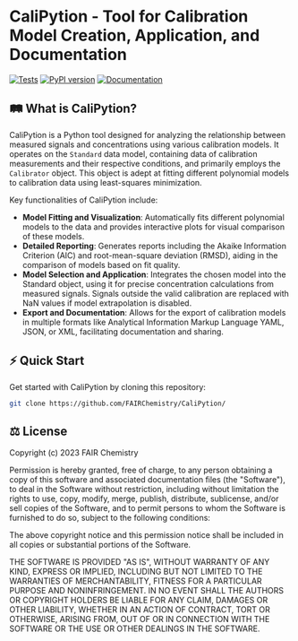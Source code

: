 # CaliPytion - Tool for Calibration Model Creation, Application, and Documentation

[![Tests](https://github.com/FAIRChemistry/CaliPytion/actions/workflows/tests.yaml/badge.svg)](https://github.com/FAIRChemistry/CaliPytion/actions/workflows/tests.yaml)
[![PyPI version](https://badge.fury.io/py/CaliPytion.svg)](https://badge.fury.io/py/CaliPytion)
[![Documentation](https://github.com/FAIRChemistry/CaliPytion/actions/workflows/make_docs.yaml/badge.svg)](https://github.com/FAIRChemistry/CaliPytion/actions/workflows/make_docs.yaml)

## 🛤 What is CaliPytion?

CaliPytion is a Python tool designed for analyzing the relationship between measured signals and concentrations using various calibration models. It operates on the `Standard` data model, containing data of calibration measurements and their respective conditions, and primarily employs the `Calibrator` object. This object is adept at fitting different polynomial models to calibration data using least-squares minimization.

Key functionalities of CaliPytion include:

- **Model Fitting and Visualization**: Automatically fits different polynomial models to the data and provides interactive plots for visual comparison of these models.
- **Detailed Reporting**: Generates reports including the Akaike Information Criterion (AIC) and root-mean-square deviation (RMSD), aiding in the comparison of models based on fit quality.
- **Model Selection and Application**: Integrates the chosen model into the Standard object, using it for precise concentration calculations from measured signals. Signals outside the valid calibration are replaced with NaN values if model extrapolation is disabled.
- **Export and Documentation**: Allows for the export of calibration models in multiple formats like Analytical Information Markup Language YAML, JSON, or XML, facilitating documentation and sharing.

## ⚡️ Quick Start

Get started with CaliPytion by cloning this repository:

```Bash
git clone https://github.com/FAIRChemistry/CaliPytion/
```

## ⚖️ License

Copyright (c) 2023 FAIR Chemistry

Permission is hereby granted, free of charge, to any person obtaining a copy of this software and associated documentation files (the "Software"), to deal in the Software without restriction, including without limitation the rights to use, copy, modify, merge, publish, distribute, sublicense, and/or sell copies of the Software, and to permit persons to whom the Software is furnished to do so, subject to the following conditions:

The above copyright notice and this permission notice shall be included in all copies or substantial portions of the Software.

THE SOFTWARE IS PROVIDED "AS IS", WITHOUT WARRANTY OF ANY KIND, EXPRESS OR IMPLIED, INCLUDING BUT NOT LIMITED TO THE WARRANTIES OF MERCHANTABILITY, FITNESS FOR A PARTICULAR PURPOSE AND NONINFRINGEMENT. IN NO EVENT SHALL THE AUTHORS OR COPYRIGHT HOLDERS BE LIABLE FOR ANY CLAIM, DAMAGES OR OTHER LIABILITY, WHETHER IN AN ACTION OF CONTRACT, TORT OR OTHERWISE, ARISING FROM, OUT OF OR IN CONNECTION WITH THE SOFTWARE OR THE USE OR OTHER DEALINGS IN THE SOFTWARE.
